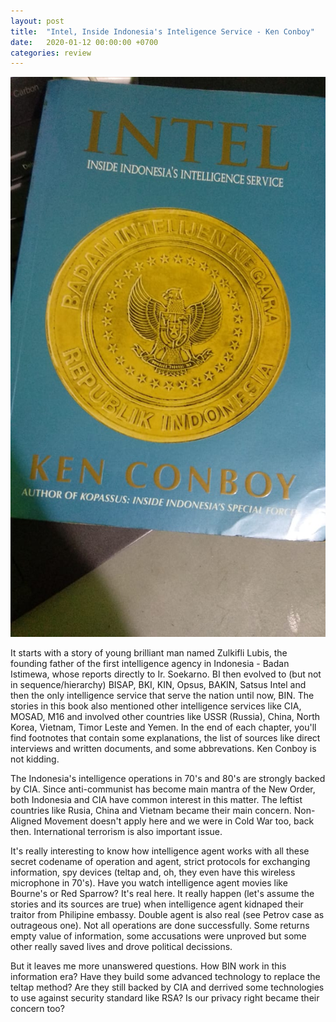 ```yaml
---
layout: post
title:  "Intel, Inside Indonesia's Inteligence Service - Ken Conboy"
date:   2020-01-12 00:00:00 +0700
categories: review
---
```


<img src="/assets/intel-ken-conboy.jpg">

It starts with a story of young brilliant man named Zulkifli Lubis, the founding father of the first intelligence agency in Indonesia - Badan Istimewa, whose reports directly to Ir. Soekarno. BI then evolved to (but not in sequence/hierarchy) BISAP, BKI, KIN, Opsus, BAKIN, Satsus Intel and then the only intelligence service that serve the nation until now, BIN. The stories in this book also mentioned other intelligence services like CIA, MOSAD, M16 and involved other countries like USSR (Russia), China, North Korea, Vietnam, Timor Leste and Yemen. In the end of each chapter, you'll find footnotes that contain some explanations, the list of sources like direct interviews and written documents, and some abbrevations. Ken Conboy is not kidding.

The Indonesia's intelligence operations in 70's and 80's are strongly backed by CIA. Since anti-communist has become main mantra of the New Order, both Indonesia and CIA have common interest in this matter. The leftist countries like Rusia, China and Vietnam became their main concern. Non-Aligned Movement doesn't apply here and we were in Cold War too, back then. International terrorism is also important issue.

It's really interesting to know how intelligence agent works with all these secret codename of operation and agent, strict protocols for exchanging information, spy devices (teltap and, oh, they even have this wireless microphone in 70's). Have you watch intelligence agent movies like Bourne's or Red Sparrow? It's real here. It really happen (let's assume the stories and its sources are true) when intelligence agent kidnaped their traitor from Philipine embassy. Double agent is also real (see Petrov case as outrageous one). Not all operations are done successfully. Some returns empty value of information, some accusations were unproved but some other really saved lives and drove political decissions.

But it leaves me more unanswered questions. How BIN work in this information era? Have they build some advanced technology to replace the teltap method? Are they still backed by CIA and derrived some technologies to use against security standard like RSA? Is our privacy right became their concern too?	
